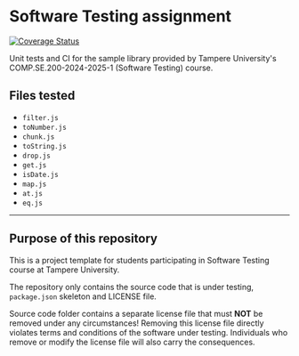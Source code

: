 # Software Testing assignment

[![Coverage Status](https://coveralls.io/repos/github/lakosd/COMP.SE.200-2024-2025-1/badge.svg?branch=main)](https://coveralls.io/github/lakosd/COMP.SE.200-2024-2025-1?branch=main)

Unit tests and CI for the sample library provided by Tampere University's
COMP.SE.200-2024-2025-1 (Software Testing) course.

## Files tested

- `filter.js`
- `toNumber.js`
- `chunk.js`
- `toString.js`
- `drop.js`
- `get.js`
- `isDate.js`
- `map.js`
- `at.js`
- `eq.js`

---

## Purpose of this repository

This is a project template for students participating in Software Testing course
at Tampere University.

The repository only contains the source code that is under testing, `package.json` skeleton
and LICENSE file.

Source code folder contains a separate license file that must **NOT** be removed under any circumstances!
Removing this license file directly violates terms and conditions of the software under testing.
Individuals who remove or modify the license file will also carry the consequences.
